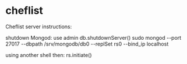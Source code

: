 # cheflist

Cheflist server instructions:

shutdown Mongod:
use admin
db.shutdownServer()
sudo mongod --port 27017 --dbpath /srv/mongodb/db0 --replSet rs0 --bind_ip localhost

using another shell then:
rs.initiate()
